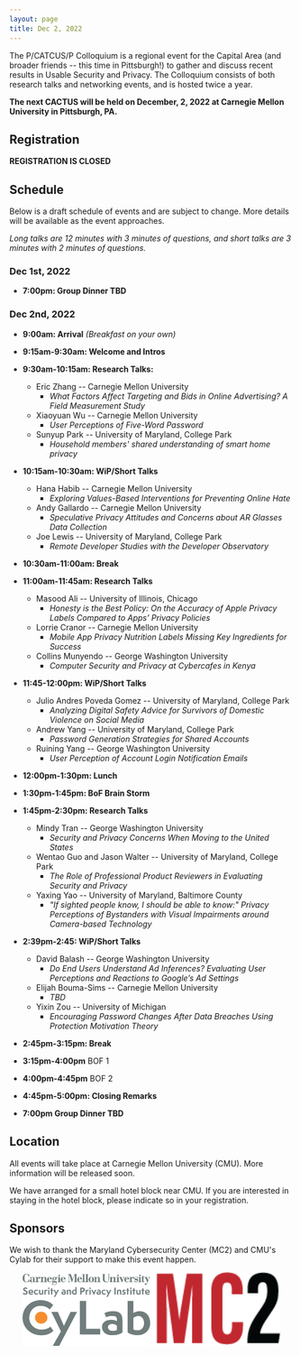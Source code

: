 ```yaml
---
layout: page
title: Dec 2, 2022
---
```


The P/CATCUS/P Colloquium is a regional event for the Capital Area (and broader friends -- this time in Pittsburgh!) to gather and discuss recent results in Usable Security and Privacy. The Colloquium consists of both research talks and networking events, and is hosted twice a year.

**The next CACTUS will be held on December, 2, 2022 at Carnegie Mellon University in Pittsburgh, PA.**

## Registration

**REGISTRATION IS CLOSED**


## Schedule

Below is a draft schedule of events and are subject to change. More details will be available as the event approaches.

*Long talks are 12 minutes with 3 minutes of questions, and short talks are 3 minutes with 2 minutes of questions.*

### Dec 1st, 2022

* **7:00pm: Group Dinner TBD**

### Dec 2nd, 2022

* **9:00am: Arrival** *(Breakfast on your own)*

* **9:15am-9:30am: Welcome and Intros**

* **9:30am-10:15am: Research Talks:**
  * Eric Zhang -- Carnegie Mellon University
    * *What Factors Affect Targeting and Bids in Online Advertising? A Field Measurement Study*
  * Xiaoyuan Wu -- Carnegie Mellon University
    * *User Perceptions of Five-Word Password*
  * Sunyup Park -- University of Maryland, College Park
    * *Household members' shared understanding of smart home privacy*  

* **10:15am-10:30am: WiP/Short Talks**
  * Hana Habib -- Carnegie Mellon University
    * *Exploring Values-Based Interventions for Preventing Online Hate*
  * Andy Gallardo -- Carnegie Mellon University
    * *Speculative Privacy Attitudes and Concerns about AR Glasses Data Collection*
  * Joe Lewis -- University of Maryland, College Park
    * *Remote Developer Studies with the Developer Observatory*

* **10:30am-11:00am: Break**

* **11:00am-11:45am: Research Talks**
  * Masood Ali -- University of Illinois, Chicago
    * *Honesty is the Best Policy: On the Accuracy of Apple Privacy Labels Compared to Apps’ Privacy Policies*
  * Lorrie Cranor -- Carnegie Mellon University
    * *Mobile App Privacy Nutrition Labels Missing Key Ingredients for Success*
  * Collins Munyendo -- George Washington University
    * *Computer Security and Privacy at Cybercafes in Kenya*

* **11:45-12:00pm: WiP/Short Talks**
  * Julio Andres Poveda Gomez -- University of Maryland, College Park
    * *Analyzing Digital Safety Advice for Survivors of Domestic Violence on Social Media*
  * Andrew Yang -- University of Maryland, College Park
    * *Password Generation Strategies for Shared Accounts*
  * Ruining Yang -- George Washington University
    * *User Perception of Account Login Notification Emails*

* **12:00pm-1:30pm: Lunch**

* **1:30pm-1:45pm: BoF Brain Storm**

* **1:45pm-2:30pm: Research Talks**
  * Mindy Tran -- George Washington University
    * *Security and Privacy Concerns When Moving to the United States*
  * Wentao Guo and Jason Walter -- University of Maryland, College Park
    * *The Role of Professional Product Reviewers in Evaluating Security and Privacy*
  * Yaxing Yao -- University of Maryland, Baltimore County
    * *"If sighted people know, I should be able to know:" Privacy Perceptions of Bystanders with Visual Impairments around Camera-based Technology*

* **2:39pm-2:45: WiP/Short Talks**
  * David Balash -- George Washington University
    * *Do End Users Understand Ad Inferences? Evaluating User Perceptions and Reactions to Google’s Ad Settings*
  * Elijah Bouma-Sims -- Carnegie Mellon University
    * *TBD*
  * Yixin Zou -- University of Michigan
    * *Encouraging Password Changes After Data Breaches Using Protection Motivation Theory*

* **2:45pm-3:15pm: Break**

* **3:15pm-4:00pm** BOF 1

* **4:00pm-4:45pm** BOF 2

* **4:45pm-5:00pm: Closing Remarks**

* **7:00pm Group Dinner TBD**



## Location

All events will take place at Carnegie Mellon University (CMU). More information will be released soon.

We have arranged for a small hotel block near CMU. If you are interested in staying in the hotel block, please indicate so in your registration.


## Sponsors

We wish to thank the Maryland Cybersecurity Center (MC2) and CMU's Cylab for their support to make this event happen.

<center>
<img class="sonsor-img" src="images/cylab.png" width="45%">
<img class="sonsor-img" src="images/mc2.png" width="45%">
</center>
